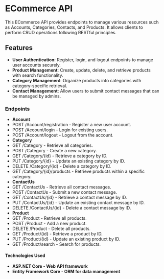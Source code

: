 # ECommerce API
This ECommerce API provides endpoints to manage various resources such as Accounts, Categories, Contacts, and Products. It allows clients to perform CRUD operations following RESTful principles.

## Features
- **User Authentication**: Register, login, and logout endpoints to manage user accounts securely.
- **Product Management**: Create, update, delete, and retrieve products with search functionality.
- **Category Managemen**t: Organize products into categories with category-specific retrieval.
- **Contact Management**: Allow users to submit contact messages that can be managed by admins.

### Endpoints
- **Account**
- POST /Account/registration - Register a new user account.
- POST /Account/login - Login for existing users.
- POST /Account/logout - Logout from the account.
- **Category**
- GET /Category - Retrieve all categories.
- POST /Category - Create a new category.
- GET /Category/{id} - Retrieve a category by ID.
- PUT /Category/{id} - Update an existing category by ID.
- DELETE /Category/{id} - Delete a category by ID.
- GET /Category/{id}/products - Retrieve products within a specific category.
- **ContactUs**
- GET /ContactUs - Retrieve all contact messages.
- POST /ContactUs - Submit a new contact message.
- GET /ContactUs/{id} - Retrieve a contact message by ID.
- PUT /ContactUs/{id} - Update an existing contact message by ID.
- DELETE /ContactUs/{id} - Delete a contact message by ID.
- **Product**
- GET /Product - Retrieve all products.
- POST /Product - Add a new product.
- DELETE /Product - Delete all products.
- GET /Product/{id} - Retrieve a product by ID.
- PUT /Product/{id} - Update an existing product by ID.
- GET /Product/search - Search for products.
  
#### Technologies Used
- **ASP.NET Core - Web API framework**
- **Entity Framework Core - ORM for data management**

